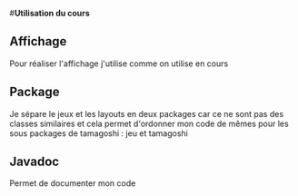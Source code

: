 #**Utilisation du cours**

## **Affichage**
Pour réaliser l'affichage j'utilise comme on utilise en cours

## **Package**
Je sépare le jeux et les layouts en deux packages car ce ne sont pas des classes similaires et cela permet d'ordonner mon code de mêmes pour les sous packages de tamagoshi : jeu et tamagoshi 

## **Javadoc** 
Permet de documenter mon code
